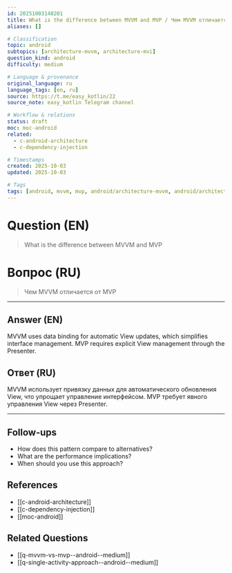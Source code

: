 ```yaml
---
id: 20251003140201
title: What is the difference between MVVM and MVP / Чем MVVM отличается от MVP
aliases: []

# Classification
topic: android
subtopics: [architecture-mvvm, architecture-mvi]
question_kind: android
difficulty: medium

# Language & provenance
original_language: ru
language_tags: [en, ru]
source: https://t.me/easy_kotlin/22
source_note: easy_kotlin Telegram channel

# Workflow & relations
status: draft
moc: moc-android
related:
  - c-android-architecture
  - c-dependency-injection

# Timestamps
created: 2025-10-03
updated: 2025-10-03

# Tags
tags: [android, mvvm, mvp, android/architecture-mvvm, android/architecture-mvi, difficulty/medium, easy_kotlin, lang/ru, platform/android]
---
```


# Question (EN)
> What is the difference between MVVM and MVP

# Вопрос (RU)
> Чем MVVM отличается от MVP

---

## Answer (EN)

MVVM uses data binding for automatic View updates, which simplifies interface management. MVP requires explicit View management through the Presenter.

## Ответ (RU)

MVVM использует привязку данных для автоматического обновления View, что упрощает управление интерфейсом. MVP требует явного управления View через Presenter.

---

## Follow-ups
- How does this pattern compare to alternatives?
- What are the performance implications?
- When should you use this approach?

## References
- [[c-android-architecture]]
- [[c-dependency-injection]]
- [[moc-android]]

## Related Questions
- [[q-mvvm-vs-mvp--android--medium]]
- [[q-single-activity-approach--android--medium]]

